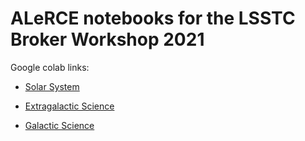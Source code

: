 # ALeRCE notebooks for the LSSTC Broker Workshop 2021

Google colab links:

* [Solar System](https://colab.research.google.com/github/alercebroker/usecases/blob/master/notebooks/LSSTC_Broker_workshop/ALeRCE_Asteroids_notebook_brokers_workshop_2021.ipynb)

* [Extragalactic Science](https://colab.research.google.com/github/alercebroker/usecases/blob/master/notebooks/LSSTC_Broker_workshop/ALeRCE_Extragalactic_notebook_brokers_workshop_2021.ipynb)

* [Galactic Science](https://colab.research.google.com/github/alercebroker/usecases/blob/master/notebooks/LSSTC_Broker_workshop/ALeRCE_Galactic_notebook_brokers_workshop_2021.ipynb)

